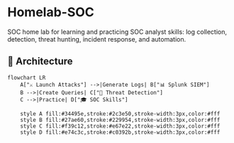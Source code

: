 # Homelab-SOC
SOC home lab for learning and practicing SOC analyst skills: log collection, detection, threat hunting, incident response, and automation.

## 🧩 Architecture
```mermaid
flowchart LR
    A["⚔️ Launch Attacks"] -->|Generate Logs| B["📊 Splunk SIEM"]
    B -->|Create Queries| C["🔎 Threat Detection"]
    C -->|Practice| D["🎓 SOC Skills"]
    
    style A fill:#34495e,stroke:#2c3e50,stroke-width:3px,color:#fff
    style B fill:#27ae60,stroke:#229954,stroke-width:3px,color:#fff
    style C fill:#f39c12,stroke:#e67e22,stroke-width:3px,color:#fff
    style D fill:#e74c3c,stroke:#c0392b,stroke-width:3px,color:#fff
```
